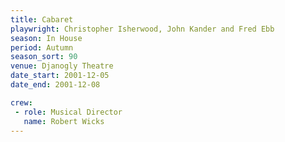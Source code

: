 ```yaml
---
title: Cabaret
playwright: Christopher Isherwood, John Kander and Fred Ebb
season: In House
period: Autumn
season_sort: 90
venue: Djanogly Theatre
date_start: 2001-12-05
date_end: 2001-12-08

crew:
 - role: Musical Director
   name: Robert Wicks
---
```


